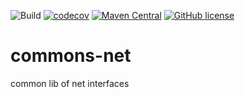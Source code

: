 ![Build](https://github.com/esastack/esa-commons-net/workflows/Build/badge.svg?branch=main)
[![codecov](https://codecov.io/gh/esastack/esa-commons-net/branch/main/graph/badge.svg?token=8QsXv6U4s3)](https://codecov.io/gh/esastack/esa-commons-net)
[![Maven Central](https://maven-badges.herokuapp.com/maven-central/io.esastack/commons-net/badge.svg)](https://maven-badges.herokuapp.com/maven-central/io.esastack/commons-net/)
[![GitHub license](https://img.shields.io/github/license/esastack/esa-commons-net)](https://github.com/esastack/esa-commons-net/blob/main/LICENSE)


# commons-net
common lib of net interfaces
